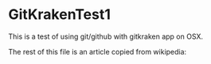 # GitKrakenTest1

This is a test of using git/github with gitkraken app on OSX.

The rest of this file is an article copied from wikipedia:

